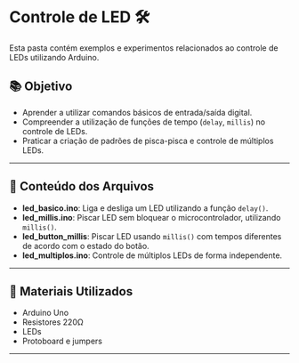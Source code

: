 # Controle de LED 🛠️

Esta pasta contém exemplos e experimentos relacionados ao controle de LEDs utilizando Arduino.

## 📚 Objetivo

- Aprender a utilizar comandos básicos de entrada/saída digital.
- Compreender a utilização de funções de tempo (`delay`, `millis`) no controle de LEDs.
- Praticar a criação de padrões de pisca-pisca e controle de múltiplos LEDs.

---

## 📄 Conteúdo dos Arquivos

- **led_basico.ino**: Liga e desliga um LED utilizando a função `delay()`.
- **led_millis.ino**: Piscar LED sem bloquear o microcontrolador, utilizando `millis()`.
- **led_button_millis**: Piscar LED usando `millis()` com tempos diferentes de acordo com o estado do botão.
- **led_multiplos.ino**: Controle de múltiplos LEDs de forma independente.

---

## 🔌 Materiais Utilizados

- Arduino Uno
- Resistores 220Ω
- LEDs
- Protoboard e jumpers

---

